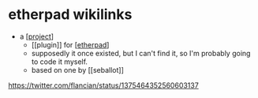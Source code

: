 # etherpad wikilinks

- a [[project]]
  - [[plugin]] for [[etherpad]]
  - supposedly it once existed, but I can't find it, so I'm probably going to code it myself.
  - based on one by [[seballot]]
  
https://twitter.com/flancian/status/1375464352560603137


[//begin]: # "Autogenerated link references for markdown compatibility"
[project]: project "Project"
[etherpad]: etherpad "etherpad"
[//end]: # "Autogenerated link references"